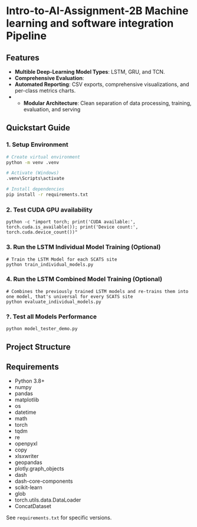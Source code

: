 # Intro-to-AI-Assignment-2B Machine learning and software integration Pipeline

## Features
- **Multible Deep-Learning Model Types**: LSTM, GRU, and TCN. 
- **Comprehensive Evaluation**:
- **Automated Reporting**: CSV exports, comprehensive visualizations, and per-class metrics charts.
- - **Modular Architecture**: Clean separation of data processing, training, evaluation, and serving

## Quickstart Guide

### 1. Setup Environment

```bash
# Create virtual environment
python -m venv .venv

# Activate (Windows)
.venv\Scripts\activate

# Install dependencies
pip install -r requirements.txt
```

### 2. Test CUDA GPU availability
````
python -c "import torch; print('CUDA available:', torch.cuda.is_available()); print('Device count:', torch.cuda.device_count())"
````

### 3. Run the LSTM Individual Model Training (Optional)
````
# Train the LSTM Model for each SCATS site
python train_individual_models.py
````

### 4. Run the LSTM Combined Model Training (Optional)
````
# Combines the previously trained LSTM models and re-trains them into one model, that's universal for every SCATS site
python evaluate_individual_models.py
````

### ?. Test all Models Performance
````
python model_tester_demo.py
````


## Project Structure




## Requirements
- Python 3.8+
- numpy
- pandas
- matplotlib
- os
- datetime
- math
- torch
- tqdm
- re
- openpyxl
- copy
- xlsxwriter
- geopandas
- plotly.graph_objects
- dash
- dash-core-components
- scikit-learn
- glob
- torch.utils.data.DataLoader
- ConcatDataset

See `requirements.txt` for specific versions.